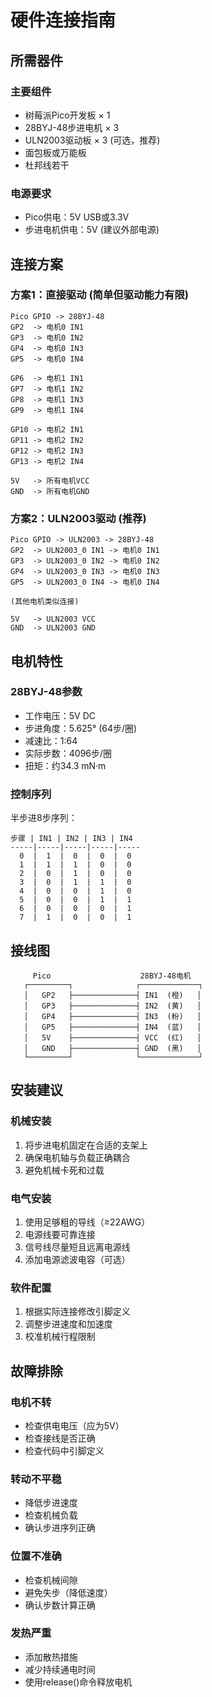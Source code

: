 # 硬件连接指南

## 所需器件

### 主要组件
- 树莓派Pico开发板 × 1
- 28BYJ-48步进电机 × 3
- ULN2003驱动板 × 3 (可选，推荐)
- 面包板或万能板
- 杜邦线若干

### 电源要求
- Pico供电：5V USB或3.3V
- 步进电机供电：5V (建议外部电源)

## 连接方案

### 方案1：直接驱动 (简单但驱动能力有限)
```
Pico GPIO -> 28BYJ-48
GP2  -> 电机0 IN1
GP3  -> 电机0 IN2  
GP4  -> 电机0 IN3
GP5  -> 电机0 IN4

GP6  -> 电机1 IN1
GP7  -> 电机1 IN2
GP8  -> 电机1 IN3  
GP9  -> 电机1 IN4

GP10 -> 电机2 IN1
GP11 -> 电机2 IN2
GP12 -> 电机2 IN3
GP13 -> 电机2 IN4

5V   -> 所有电机VCC
GND  -> 所有电机GND
```

### 方案2：ULN2003驱动 (推荐)
```
Pico GPIO -> ULN2003 -> 28BYJ-48
GP2  -> ULN2003_0 IN1 -> 电机0 IN1
GP3  -> ULN2003_0 IN2 -> 电机0 IN2
GP4  -> ULN2003_0 IN3 -> 电机0 IN3  
GP5  -> ULN2003_0 IN4 -> 电机0 IN4

(其他电机类似连接)

5V   -> ULN2003 VCC
GND  -> ULN2003 GND
```

## 电机特性

### 28BYJ-48参数
- 工作电压：5V DC
- 步进角度：5.625° (64步/圈)
- 减速比：1:64
- 实际步数：4096步/圈
- 扭矩：约34.3 mN·m

### 控制序列
半步进8步序列：
```
步骤 | IN1 | IN2 | IN3 | IN4
-----|-----|-----|-----|-----
  0  |  1  |  0  |  0  |  0
  1  |  1  |  1  |  0  |  0
  2  |  0  |  1  |  0  |  0
  3  |  0  |  1  |  1  |  0
  4  |  0  |  0  |  1  |  0
  5  |  0  |  0  |  1  |  1
  6  |  0  |  0  |  0  |  1
  7  |  1  |  0  |  0  |  1
```

## 接线图

```
     Pico                    28BYJ-48电机
   ┌─────────┐              ┌─────────────┐
   │   GP2   ├──────────────┤ IN1  (橙)   │
   │   GP3   ├──────────────┤ IN2  (黄)   │
   │   GP4   ├──────────────┤ IN3  (粉)   │
   │   GP5   ├──────────────┤ IN4  (蓝)   │
   │   5V    ├──────────────┤ VCC  (红)   │
   │   GND   ├──────────────┤ GND  (黑)   │
   └─────────┘              └─────────────┘
```

## 安装建议

### 机械安装
1. 将步进电机固定在合适的支架上
2. 确保电机轴与负载正确耦合
3. 避免机械卡死和过载

### 电气安装  
1. 使用足够粗的导线（≥22AWG）
2. 电源线要可靠连接
3. 信号线尽量短且远离电源线
4. 添加电源滤波电容（可选）

### 软件配置
1. 根据实际连接修改引脚定义
2. 调整步进速度和加速度
3. 校准机械行程限制

## 故障排除

### 电机不转
- 检查供电电压（应为5V）
- 检查接线是否正确
- 检查代码中引脚定义

### 转动不平稳
- 降低步进速度
- 检查机械负载
- 确认步进序列正确

### 位置不准确
- 检查机械间隙
- 避免失步（降低速度）
- 确认步数计算正确

### 发热严重
- 添加散热措施
- 减少持续通电时间
- 使用release()命令释放电机
